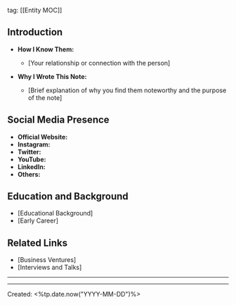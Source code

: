 tag: [[Entity MOC]]

## Introduction

- **How I Know Them:**
  - [Your relationship or connection with the person]

- **Why I Wrote This Note:**
  - [Brief explanation of why you find them noteworthy and the purpose of the note]

## Social Media Presence

- **Official Website:** 
- **Instagram:** 
- **Twitter:** 
- **YouTube:** 
- **LinkedIn:**
- **Others:**

## Education and Background
- [Educational Background]
- [Early Career]



## Related Links
- [Business Ventures]
- [Interviews and Talks]



---


---
Created:  <%tp.date.now("YYYY-MM-DD")%>
